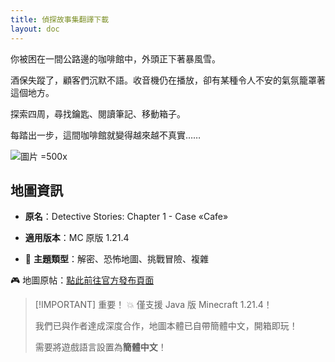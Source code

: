 ```yaml
---
title: 偵探故事集翻譯下載
layout: doc
---
```


你被困在一間公路邊的咖啡館中，外頭正下著暴風雪。

酒保失蹤了，顧客們沉默不語。收音機仍在播放，卻有某種令人不安的氣氛籠罩著這個地方。

探索四周，尋找鑰匙、閱讀筆記、移動箱子。

每踏出一步，這間咖啡館就變得越來越不真實……

![圖片 =500x](/imgs/maps/detective-stories.webp)

## 地圖資訊

- **原名**：Detective Stories: Chapter 1 - Case «Cafe»
- **適用版本**：MC 原版 1.21.4

- 🧠 **主題類型**：解密、恐怖地圖、挑戰冒險、複雜

🎮 地圖原帖：[點此前往官方發布頁面](https://www.planetminecraft.com/project/detective-stories-chapter-1-case-cafe/)

> [!IMPORTANT] 重要！
> 💥 僅支援 Java 版 Minecraft 1.21.4！
>
> 我們已與作者達成深度合作，地圖本體已自帶簡體中文，開箱即玩！
>
> 需要將遊戲語言設置為**簡體中文**！

<DownloadLinks :methods="[
  { id: 'mapdl', text: '下載地圖', icon: '/imgs/svg/planetminecraft.svg', link: 'https://www.planetminecraft.com/project/detective-stories-chapter-1-case-cafe/' }
]" />

<DocSupport />
